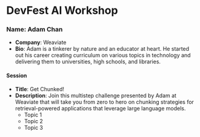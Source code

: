 # DevFest AI Workshop


### Name: Adam Chan
- **Company**: Weaviate
- **Bio**: Adam is a tinkerer by nature and an educator at heart. He started out his career creating curriculum on various topics in technology and delivering them to universities, high schools, and libraries. 

#### Session
- **Title**: Get Chunked!
- **Description**: Join this multistep challenge presented by Adam at Weaviate that will take you from zero to hero on chunking strategies for retrieval-powered applications that leverage large language models.
  - Topic 1
  - Topic 2
  - Topic 3

